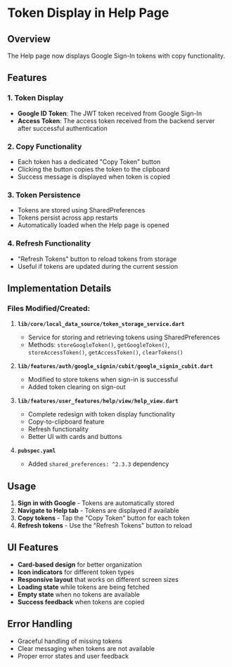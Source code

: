# Token Display in Help Page

## Overview
The Help page now displays Google Sign-In tokens with copy functionality.

## Features

### 1. Token Display
- **Google ID Token**: The JWT token received from Google Sign-In
- **Access Token**: The access token received from the backend server after successful authentication

### 2. Copy Functionality
- Each token has a dedicated "Copy Token" button
- Clicking the button copies the token to the clipboard
- Success message is displayed when token is copied

### 3. Token Persistence
- Tokens are stored using SharedPreferences
- Tokens persist across app restarts
- Automatically loaded when the Help page is opened

### 4. Refresh Functionality
- "Refresh Tokens" button to reload tokens from storage
- Useful if tokens are updated during the current session

## Implementation Details

### Files Modified/Created:

1. **`lib/core/local_data_source/token_storage_service.dart`**
   - Service for storing and retrieving tokens using SharedPreferences
   - Methods: `storeGoogleToken()`, `getGoogleToken()`, `storeAccessToken()`, `getAccessToken()`, `clearTokens()`

2. **`lib/features/auth/google_signin/cubit/google_signin_cubit.dart`**
   - Modified to store tokens when sign-in is successful
   - Added token clearing on sign-out

3. **`lib/features/user_features/help/view/help_view.dart`**
   - Complete redesign with token display functionality
   - Copy-to-clipboard feature
   - Refresh functionality
   - Better UI with cards and buttons

4. **`pubspec.yaml`**
   - Added `shared_preferences: ^2.3.3` dependency

## Usage

1. **Sign in with Google** - Tokens are automatically stored
2. **Navigate to Help tab** - Tokens are displayed if available
3. **Copy tokens** - Tap the "Copy Token" button for each token
4. **Refresh tokens** - Use the "Refresh Tokens" button to reload

## UI Features

- **Card-based design** for better organization
- **Icon indicators** for different token types
- **Responsive layout** that works on different screen sizes
- **Loading state** while tokens are being fetched
- **Empty state** when no tokens are available
- **Success feedback** when tokens are copied

## Error Handling

- Graceful handling of missing tokens
- Clear messaging when tokens are not available
- Proper error states and user feedback
